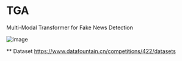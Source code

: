 # TGA
Multi-Modal Transformer for Fake News Detection

![image](https://user-images.githubusercontent.com/88826349/218952292-d77e03a9-1af4-43ac-8f92-4d6e257a1cb4.png)

** Dataset
https://www.datafountain.cn/competitions/422/datasets
